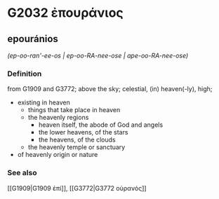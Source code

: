 # G2032 ἐπουράνιος

## epouránios

_(ep-oo-ran'-ee-os | ep-oo-RA-nee-ose | ape-oo-RA-nee-ose)_

### Definition

from G1909 and G3772; above the sky; celestial, (in) heaven(-ly), high; 

- existing in heaven
  - things that take place in heaven
  - the heavenly regions
    - heaven itself, the abode of God and angels
    - the lower heavens, of the stars
    - the heavens, of the clouds
  - the heavenly temple or sanctuary
- of heavenly origin or nature

### See also

[[G1909|G1909 ἐπί]], [[G3772|G3772 οὐρανός]]
